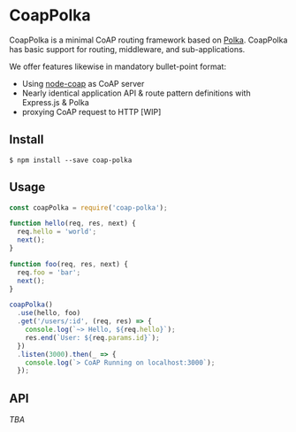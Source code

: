# CoapPolka

CoapPolka is a minimal CoAP routing framework based on [Polka](https://github.com/lukeed/polka). CoapPolka has basic support for routing, middleware, and sub-applications. 

We offer features likewise in mandatory bullet-point format:

* Using [node-coap](https://github.com/mcollina/node-coap) as CoAP server
* Nearly identical application API & route pattern definitions with Express.js & Polka
* proxying CoAP request to HTTP [WIP]

## Install

```
$ npm install --save coap-polka
```

## Usage

```js
const coapPolka = require('coap-polka');

function hello(req, res, next) {
  req.hello = 'world';
  next();
}

function foo(req, res, next) {
  req.foo = 'bar';
  next();
}

coapPolka()
  .use(hello, foo)
  .get('/users/:id', (req, res) => {
    console.log(`~> Hello, ${req.hello}`);
    res.end(`User: ${req.params.id}`);
  })
  .listen(3000).then(_ => {
    console.log(`> CoAP Running on localhost:3000`);
  });
```
## API
*TBA*